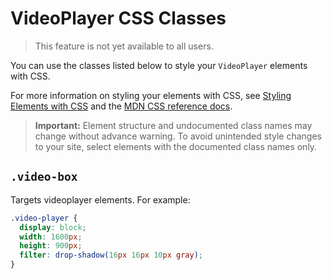 # VideoPlayer CSS Classes

> This feature is not yet available to all users.

You can use the classes listed below
to style your `VideoPlayer` elements with CSS.

For more information on styling your elements with CSS, see
[Styling Elements with CSS]($w/styling-elements-with-css) and the
[MDN CSS reference docs](https://developer.mozilla.org/en-US/docs/Learn/CSS).

<blockquote class="important">

__Important:__
Element structure and undocumented class names
may change without advance warning.
To avoid unintended style changes to your site,
select elements with the documented class names only.

</blockquote>

## `.video-box`

Targets videoplayer elements.
For example:

```css
.video-player {
  display: block;
  width: 1600px;
  height: 900px;
  filter: drop-shadow(16px 16px 10px gray);
}
```
